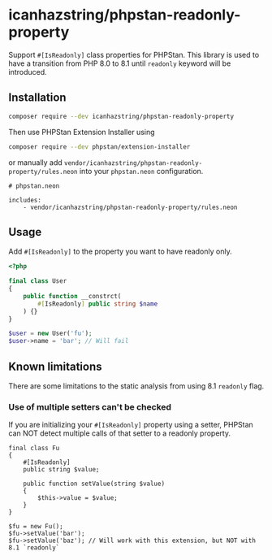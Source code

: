 # icanhazstring/phpstan-readonly-property
Support `#[IsReadonly]` class properties for PHPStan.
This library is used to have a transition from PHP 8.0 to 8.1 until `readonly`
keyword will be introduced.

## Installation

```bash
composer require --dev icanhazstring/phpstan-readonly-property
```

Then use PHPStan Extension Installer using

```bash
composer require --dev phpstan/extension-installer
```

or manually add `vendor/icanhazstring/phpstan-readonly-property/rules.neon` into your `phpstan.neon` configuration.

```neon
# phpstan.neon

includes:
    - vendor/icanhazstring/phpstan-readonly-property/rules.neon
```

## Usage
Add `#[IsReadonly]` to the property you want to have readonly only.

```php
<?php

final class User
{
    public function __constrct(
        #[IsReadonly] public string $name
    ) {}
}

$user = new User('fu');
$user->name = 'bar'; // Will fail
```

## Known limitations
There are some limitations to the static analysis from using 8.1 `readonly` flag.

### Use of multiple setters can't be checked
If you are initializing your `#[IsReadonly]` property using a setter, PHPStan can NOT detect
multiple calls of that setter to a readonly property.

```
final class Fu
{
    #[IsReadonly]
    public string $value;

    public function setValue(string $value)
    {
        $this->value = $value;
    }
}

$fu = new Fu();
$fu->setValue('bar');
$fu->setValue('baz'); // Will work with this extension, but NOT with 8.1 `readonly`
```
